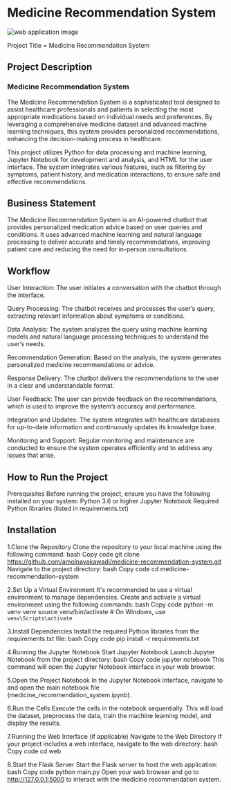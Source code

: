 # Medicine Recommendation System

![web application image](https://github.com/user-attachments/assets/d54daf2d-f93b-46cf-a101-ba0f6112f608)

Project Title = Medicine Recommendation System

## Project Description
### Medicine Recommendation System
The Medicine Recommendation System is a sophisticated tool designed to assist healthcare professionals and patients in selecting the most appropriate medications based on individual needs and preferences. By leveraging a comprehensive medicine dataset and advanced machine learning techniques, this system provides personalized recommendations, enhancing the decision-making process in healthcare.

This project utilizes Python for data processing and machine learning, Jupyter Notebook for development and analysis, and HTML for the user interface. The system integrates various features, such as filtering by symptoms, patient history, and medication interactions, to ensure safe and effective recommendations.

## Business Statement
The Medicine Recommendation System is an AI-powered chatbot that provides personalized medication advice based on user queries and conditions. It uses advanced machine learning and natural language processing to deliver accurate and timely recommendations, improving patient care and reducing the need for in-person consultations.

## Workflow
User Interaction: The user initiates a conversation with the chatbot through the interface.

Query Processing: The chatbot receives and processes the user’s query, extracting relevant information about symptoms or conditions.

Data Analysis: The system analyzes the query using machine learning models and natural language processing techniques to understand the user’s needs.

Recommendation Generation: Based on the analysis, the system generates personalized medicine recommendations or advice.

Response Delivery: The chatbot delivers the recommendations to the user in a clear and understandable format.

User Feedback: The user can provide feedback on the recommendations, which is used to improve the system’s accuracy and performance.

Integration and Updates: The system integrates with healthcare databases for up-to-date information and continuously updates its knowledge base.

Monitoring and Support: Regular monitoring and maintenance are conducted to ensure the system operates efficiently and to address any issues that arise.

## How to Run the Project
Prerequisites
Before running the project, ensure you have the following installed on your system:
Python 3.6 or higher
Jupyter Notebook
Required Python libraries (listed in requirements.txt)

## Installation

1.Clone the Repository
Clone the repository to your local machine using the following command:
bash
Copy code
git clone https://github.com/amolnayakawadi/medicine-recommendation-system.git
Navigate to the project directory:
bash
Copy code
cd medicine-recommendation-system


2.Set Up a Virtual Environment
It's recommended to use a virtual environment to manage dependencies. Create and activate a virtual environment using the following commands:
bash
Copy code
python -m venv venv
source venv/bin/activate  # On Windows, use `venv\Scripts\activate`


3.Install Dependencies
Install the required Python libraries from the requirements.txt file:
bash
Copy code
pip install -r requirements.txt


4.Running the Jupyter Notebook
Start Jupyter Notebook
Launch Jupyter Notebook from the project directory:
bash
Copy code
jupyter notebook
This command will open the Jupyter Notebook interface in your web browser.

5.Open the Project Notebook
In the Jupyter Notebook interface, navigate to and open the main notebook file (medicine_recommendation_system.ipynb).

6.Run the Cells
Execute the cells in the notebook sequentially. This will load the dataset, preprocess the data, train the machine learning model, and display the results.


7.Running the Web Interface (if applicable)
Navigate to the Web Directory
If your project includes a web interface, navigate to the web directory:
bash
Copy code
cd web

8.Start the Flask Server
Start the Flask server to host the web application:
bash
Copy code
python main.py
Open your web browser and go to http://127.0.0.1:5000 to interact with the medicine recommendation system.
